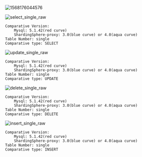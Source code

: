 ![1568176044576](C:\Users\linzesi\AppData\Roaming\Typora\typora-user-images\1568176044576.png)



![select_single_raw](D:\git\shardingsphere-benchmark\report\sp_raw\select_single_raw.png)

```
Comparative Version:
	Mysql: 5.1.42(red curve)
	ShardingSphere-proxy: 3.0(blue curve) or 4.0(aqua curve)
Table Number: single
Comparative type: SELECT
```

![update_single_raw](D:\git\shardingsphere-benchmark\report\sp_raw\update_single_raw.png)

```
Comparative Version:
	Mysql: 5.1.42(red curve)
	ShardingSphere-proxy: 3.0(blue curve) or 4.0(aqua curve)
Table Number: single
Comparative type: UPDATE
```

![delete_single_raw](https://github.com/OpenSharding/shardingsphere-benchmark/blob/master/report/sp_raw/delete_single_raw.png)

```
Comparative Version:
	Mysql: 5.1.42(red curve)
	ShardingSphere-proxy: 3.0(blue curve) or 4.0(aqua curve)
Table Number: single
Comparative type: DELETE
```

![insert_single_raw](D:\git\shardingsphere-benchmark\report\sp_raw\insert_single_raw.png)

```
Comparative Version:
	Mysql: 5.1.42(red curve)
	ShardingSphere-proxy: 3.0(blue curve) or 4.0(aqua curve)
Table Number: single
Comparative type: INSERT
```

